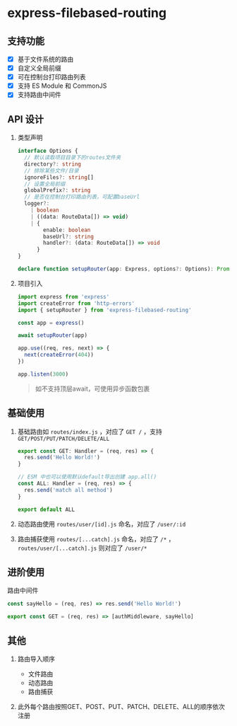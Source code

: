 # express-filebased-routing

## 支持功能

- [x] 基于文件系统的路由
- [x] 自定义全局前缀
- [x] 可在控制台打印路由列表
- [x] 支持 ES Module 和 CommonJS
- [x] 支持路由中间件

## API 设计

1. 类型声明

   ```typescript
   interface Options {
     // 默认读取项目目录下的routes文件夹
     directory?: string
     // 排除某些文件/目录
     ignoreFiles?: string[]
     // 设置全局前缀
     globalPrefix?: string
     // 是否在控制台打印路由列表，可配置baseUrl
     logger?:
       | boolean
       | ((data: RouteData[]) => void)
       | {
           enable: boolean
           baseUrl?: string
           handler?: (data: RouteData[]) => void
         }
   }

   declare function setupRouter(app: Express, options?: Options): Promise<void>
   ```

2. 项目引入

   ```typescript
   import express from 'express'
   import createError from 'http-errors'
   import { setupRouter } from 'express-filebased-routing'

   const app = express()

   await setupRouter(app)

   app.use((req, res, next) => {
     next(createError(404))
   })

   app.listen(3000)
   ```

   > 如不支持顶层await，可使用异步函数包裹

## 基础使用

1. 基础路由如 `routes/index.js` ，对应了 `GET /` ，支持 `GET/POST/PUT/PATCH/DELETE/ALL `

   ```typescript
   export const GET: Handler = (req, res) => {
     res.send('Hello World!')
   }

   // ESM 中也可以使用默认default导出创建 app.all()
   const ALL: Handler = (req, res) => {
     res.send('match all method')
   }

   export default ALL
   ```

2. 动态路由使用 `routes/user/[id].js` 命名，对应了 `/user/:id`
3. 路由捕获使用 `routes/[...catch].js` 命名，对应了 `/*` ，`routes/user/[...catch].js` 则对应了 `/user/*`

## 进阶使用

路由中间件

```typescript
const sayHello = (req, res) => res.send('Hello World!')

export const GET = (req, res) => [authMiddleware, sayHello]
```

## 其他

1. 路由导入顺序

   - 文件路由
   - 动态路由
   - 路由捕获

2. 此外每个路由按照GET、POST、PUT、PATCH、DELETE、ALL的顺序依次注册
